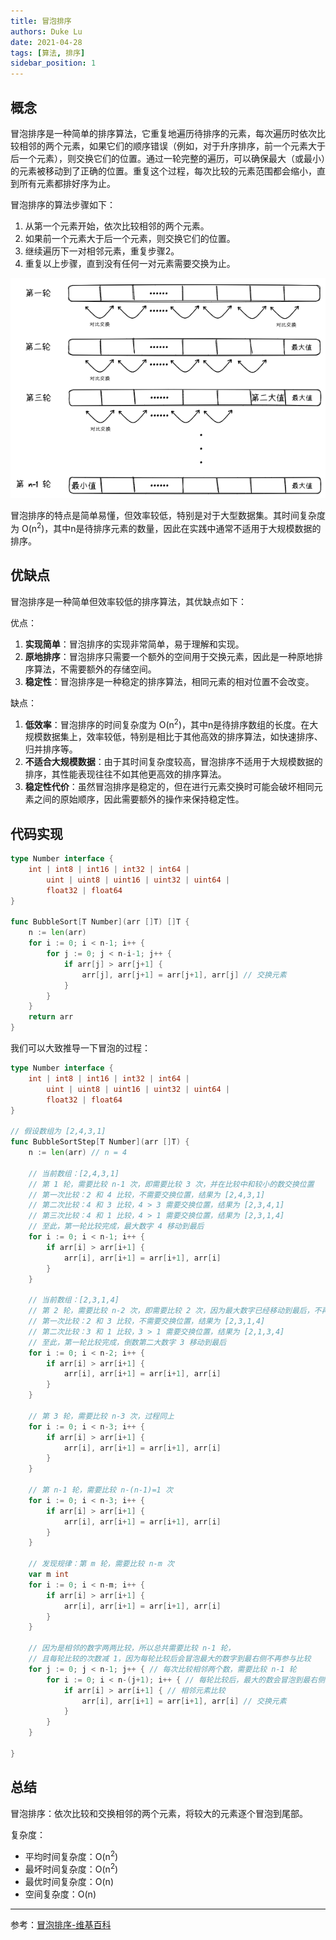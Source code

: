 ```yaml
---
title: 冒泡排序
authors: Duke Lu
date: 2021-04-28
tags: [算法, 排序]
sidebar_position: 1
---
```


## 概念
冒泡排序是一种简单的排序算法，它重复地遍历待排序的元素，每次遍历时依次比较相邻的两个元素，如果它们的顺序错误（例如，对于升序排序，前一个元素大于后一个元素），则交换它们的位置。通过一轮完整的遍历，可以确保最大（或最小）的元素被移动到了正确的位置。重复这个过程，每次比较的元素范围都会缩小，直到所有元素都排好序为止。

冒泡排序的算法步骤如下：
1. 从第一个元素开始，依次比较相邻的两个元素。
2. 如果前一个元素大于后一个元素，则交换它们的位置。
3. 继续遍历下一对相邻元素，重复步骤2。
4. 重复以上步骤，直到没有任何一对元素需要交换为止。

<center>

![](https://github.com/iDukeLu/iDukeLu.github.io/blob/main/excalidraw/sort/bubble_sort.excalidraw.png?raw=true)

</center>

冒泡排序的特点是简单易懂，但效率较低，特别是对于大型数据集。其时间复杂度为 O(n<sup>2</sup>)，其中n是待排序元素的数量，因此在实践中通常不适用于大规模数据的排序。

## 优缺点
冒泡排序是一种简单但效率较低的排序算法，其优缺点如下：

优点：
1. **实现简单**：冒泡排序的实现非常简单，易于理解和实现。
2. **原地排序**：冒泡排序只需要一个额外的空间用于交换元素，因此是一种原地排序算法，不需要额外的存储空间。
3. **稳定性**：冒泡排序是一种稳定的排序算法，相同元素的相对位置不会改变。

缺点：
1. **低效率**：冒泡排序的时间复杂度为 O(n<sup>2</sup>)，其中n是待排序数组的长度。在大规模数据集上，效率较低，特别是相比于其他高效的排序算法，如快速排序、归并排序等。
2. **不适合大规模数据**：由于其时间复杂度较高，冒泡排序不适用于大规模数据的排序，其性能表现往往不如其他更高效的排序算法。
3. **稳定性代价**：虽然冒泡排序是稳定的，但在进行元素交换时可能会破坏相同元素之间的原始顺序，因此需要额外的操作来保持稳定性。

## 代码实现
```go
type Number interface {
	int | int8 | int16 | int32 | int64 |
		uint | uint8 | uint16 | uint32 | uint64 |
		float32 | float64
}

func BubbleSort[T Number](arr []T) []T {
	n := len(arr)
	for i := 0; i < n-1; i++ {
		for j := 0; j < n-i-1; j++ {
			if arr[j] > arr[j+1] {
				arr[j], arr[j+1] = arr[j+1], arr[j] // 交换元素
			}
		}
	}
	return arr
}
```

我们可以大致推导一下冒泡的过程：

```go
type Number interface {
	int | int8 | int16 | int32 | int64 |
		uint | uint8 | uint16 | uint32 | uint64 |
		float32 | float64
}

// 假设数组为 [2,4,3,1]
func BubbleSortStep[T Number](arr []T) {
	n := len(arr) // n = 4

	// 当前数组：[2,4,3,1]
	// 第 1 轮，需要比较 n-1 次，即需要比较 3 次，并在比较中和较小的数交换位置
	// 第一次比较：2 和 4 比较，不需要交换位置，结果为 [2,4,3,1]
	// 第二次比较：4 和 3 比较，4 > 3 需要交换位置，结果为 [2,3,4,1]
	// 第三次比较：4 和 1 比较，4 > 1 需要交换位置，结果为 [2,3,1,4]
	// 至此，第一轮比较完成，最大数字 4 移动到最后
	for i := 0; i < n-1; i++ {
		if arr[i] > arr[i+1] {
			arr[i], arr[i+1] = arr[i+1], arr[i]
		}
	}

	// 当前数组：[2,3,1,4]
	// 第 2 轮，需要比较 n-2 次，即需要比较 2 次，因为最大数字已经移动到最后，不再需要参加比较
	// 第一次比较：2 和 3 比较，不需要交换位置，结果为 [2,3,1,4]
	// 第二次比较：3 和 1 比较，3 > 1 需要交换位置，结果为 [2,1,3,4]
	// 至此，第一轮比较完成，倒数第二大数字 3 移动到最后
	for i := 0; i < n-2; i++ {
		if arr[i] > arr[i+1] {
			arr[i], arr[i+1] = arr[i+1], arr[i]
		}
	}

	// 第 3 轮，需要比较 n-3 次，过程同上
	for i := 0; i < n-3; i++ {
		if arr[i] > arr[i+1] {
			arr[i], arr[i+1] = arr[i+1], arr[i]
		}
	}

	// 第 n-1 轮，需要比较 n-(n-1)=1 次
	for i := 0; i < n-3; i++ {
		if arr[i] > arr[i+1] {
			arr[i], arr[i+1] = arr[i+1], arr[i]
		}
	}

	// 发现规律：第 m 轮，需要比较 n-m 次
	var m int
	for i := 0; i < n-m; i++ {
		if arr[i] > arr[i+1] {
			arr[i], arr[i+1] = arr[i+1], arr[i]
		}
	}

	// 因为是相邻的数字两两比较，所以总共需要比较 n-1 轮，
	// 且每轮比较的次数减 1，因为每轮比较后会冒泡最大的数字到最右侧不再参与比较
	for j := 0; j < n-1; j++ { // 每次比较相邻两个数，需要比较 n-1 轮
		for i := 0; i < n-(j+1); i++ { // 每轮比较后，最大的数会冒泡到最右侧，故下一轮比较就会少 1 次
			if arr[i] > arr[i+1] { // 相邻元素比较
				arr[i], arr[i+1] = arr[i+1], arr[i] // 交换元素
			}
		}
	}

}
```

## 总结
冒泡排序：依次比较和交换相邻的两个元素，将较大的元素逐个冒泡到尾部。

复杂度：
- 平均时间复杂度：O(n<sup>2</sup>)
- 最坏时间复杂度：O(n<sup>2</sup>)
- 最优时间复杂度：O(n)
- 空间复杂度：O(n)

---

参考：[冒泡排序-维基百科](https://zh.wikipedia.org/wiki/%E5%86%92%E6%B3%A1%E6%8E%92%E5%BA%8F)